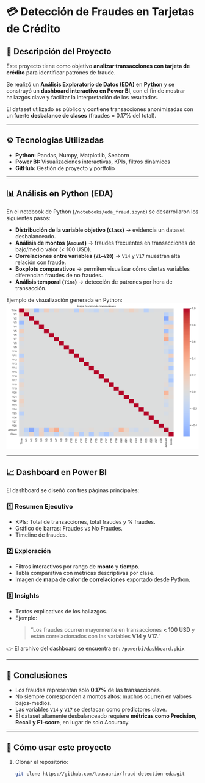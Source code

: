 # 💳 Detección de Fraudes en Tarjetas de Crédito

## 📌 Descripción del Proyecto
Este proyecto tiene como objetivo **analizar transacciones con tarjeta de crédito** para identificar patrones de fraude.  

Se realizó un **Análisis Exploratorio de Datos (EDA)** en **Python** y se construyó un **dashboard interactivo en Power BI**, con el fin de mostrar hallazgos clave y facilitar la interpretación de los resultados.

El dataset utilizado es público y contiene transacciones anonimizadas con un fuerte **desbalance de clases** (fraudes = 0.17% del total).

---

## ⚙️ Tecnologías Utilizadas
- **Python:** Pandas, Numpy, Matplotlib, Seaborn  
- **Power BI:** Visualizaciones interactivas, KPIs, filtros dinámicos  
- **GitHub:** Gestión de proyecto y portfolio  

---

## 📊 Análisis en Python (EDA)
En el notebook de Python (`/notebooks/eda_fraud.ipynb`) se desarrollaron los siguientes pasos:

- **Distribución de la variable objetivo (`Class`)** → evidencia un dataset desbalanceado.  
- **Análisis de montos (`Amount`)** → fraudes frecuentes en transacciones de bajo/medio valor (< 100 USD).  
- **Correlaciones entre variables (`V1–V28`)** → `V14` y `V17` muestran alta relación con fraude.  
- **Boxplots comparativos** → permiten visualizar cómo ciertas variables diferencian fraudes de no fraudes.  
- **Análisis temporal (`Time`)** → detección de patrones por hora de transacción.  

Ejemplo de visualización generada en Python:  
![Mapa de calor de correlaciones](images/correlaciones.png)

---

## 📈 Dashboard en Power BI
El dashboard se diseñó con tres páginas principales:

### 1️⃣ Resumen Ejecutivo  
- KPIs: Total de transacciones, total fraudes y % fraudes.  
- Gráfico de barras: Fraudes vs No Fraudes.  
- Timeline de fraudes.  

### 2️⃣ Exploración  
- Filtros interactivos por rango de **monto** y **tiempo**.  
- Tabla comparativa con métricas descriptivas por clase.  
- Imagen de **mapa de calor de correlaciones** exportado desde Python.  

### 3️⃣ Insights  
- Textos explicativos de los hallazgos.  
- Ejemplo:  
  > “Los fraudes ocurren mayormente en transacciones **< 100 USD** y están correlacionados con las variables **V14 y V17**.”

👉 El archivo del dashboard se encuentra en: `/powerbi/dashboard.pbix`

---

## 📌 Conclusiones
- Los fraudes representan solo **0.17%** de las transacciones.  
- No siempre corresponden a montos altos: muchos ocurren en valores bajos-medios.  
- Las variables `V14` y `V17` se destacan como predictores clave.  
- El dataset altamente desbalanceado requiere **métricas como Precision, Recall y F1-score**, en lugar de solo Accuracy.  

---

## 🚀 Cómo usar este proyecto
1. Clonar el repositorio:  
   ```bash
   git clone https://github.com/tuusuario/fraud-detection-eda.git
